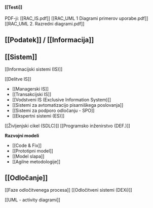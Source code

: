 #### [[Testi]]

PDF-ji:
[[RAC_IS.pdf]]
[[RAC_UML 1 Diagrami primerov uporabe.pdf]]
[[RAC_UML 2. Razredni diagrami.pdf]]
## [[Podatek]] / [[Informacija]]

## [[Sistem]]
[[Informacijski sistemi (IS)]]

[[Delitve IS]]
- [[Managerski IS]]
- [[Transakcijski IS]]
- [[Vodstveni IS (Exclusive Information System)]]
- [[Sistemi za avtomatizacijo pisarniškega poslovanja]]
- [[Sistemi za podporo odločanju - SPO]]
- [[Ekspertni sistemi (ES)]]

[[Življenjski cikel (SDLC)]]
[[Programsko inženirstvo (DEF.)]]

**Razvojni modeli**
- [[Code & Fix]]
- [[Prototipni model]]
- [[Model slapa]]
- [[Agilne metodologije]]

## [[Odločanje]]
[[Faze odločitvenega procesa]]
[[Odločitveni sistemi (DEXi)]]

[[UML - activity diagrami]]